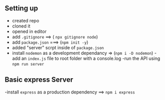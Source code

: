## Setting up 
- created repo
- cloned it
- opened in editor
- add `.gitignore` ==> ( `npx gitignore node`)
- add `package.json` ===> (`npm init -y`)
- added "server" scrpt inside of `package.json`
- install `nodemon` as a development dependancy => (`npm i -D nodemon`)
-add an `index.js` file to root folder with a console.log
-run the API using `npm run server`
 
 
 ## Basic express Server
 -install `express` as a production dependency ==> `npm i express`
